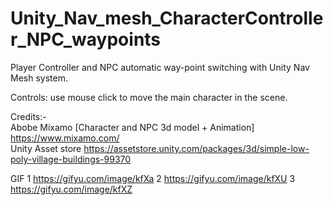# Unity_Nav_mesh_CharacterController_NPC_waypoints
Player Controller and NPC  automatic way-point switching  with Unity Nav Mesh system. 

Controls: use mouse click  to move the main character in the scene.  

Credits:-  
Abobe Mixamo [Character and NPC 3d model + Animation] https://www.mixamo.com/  
Unity Asset store https://assetstore.unity.com/packages/3d/simple-low-poly-village-buildings-99370

GIF
1
https://gifyu.com/image/kfXa
2
https://gifyu.com/image/kfXU
3
https://gifyu.com/image/kfXZ
